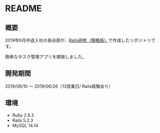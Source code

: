 # README

## 概要

2019年6月中途入社の長谷部が、[Rails研修（簡略版）](https://github.com/Fablic/training/tree/super-compact-version)で作成したリポジトリです。

簡単なタスク管理アプリを開発しました。

## 開発期間
2019/06/10 〜 2019/06/26（13営業日/ Rails経験あり）

## 環境
- Ruby 2.6.3
- Rails 5.2.3
- MySQL 14.14
